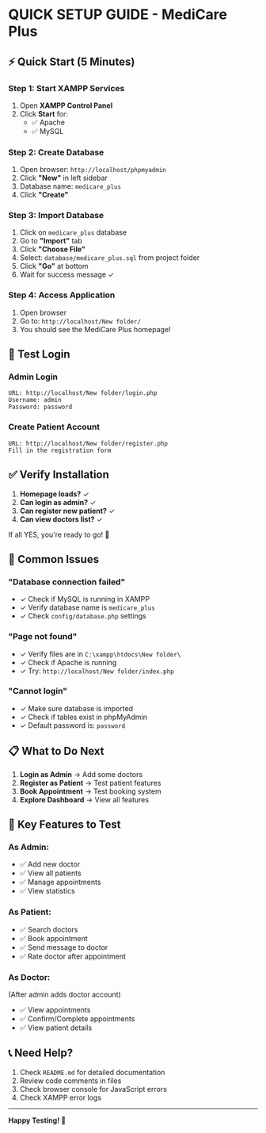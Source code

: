 # QUICK SETUP GUIDE - MediCare Plus

## ⚡ Quick Start (5 Minutes)

### Step 1: Start XAMPP Services
1. Open **XAMPP Control Panel**
2. Click **Start** for:
   - ✅ Apache
   - ✅ MySQL

### Step 2: Create Database
1. Open browser: `http://localhost/phpmyadmin`
2. Click **"New"** in left sidebar
3. Database name: `medicare_plus`
4. Click **"Create"**

### Step 3: Import Database
1. Click on `medicare_plus` database
2. Go to **"Import"** tab
3. Click **"Choose File"**
4. Select: `database/medicare_plus.sql` from project folder
5. Click **"Go"** at bottom
6. Wait for success message ✓

### Step 4: Access Application
1. Open browser
2. Go to: `http://localhost/New folder/`
3. You should see the MediCare Plus homepage!

## 🔐 Test Login

### Admin Login
```
URL: http://localhost/New folder/login.php
Username: admin
Password: password
```

### Create Patient Account
```
URL: http://localhost/New folder/register.php
Fill in the registration form
```

## ✅ Verify Installation

1. **Homepage loads?** ✓
2. **Can login as admin?** ✓
3. **Can register new patient?** ✓
4. **Can view doctors list?** ✓

If all YES, you're ready to go! 🎉

## 🚨 Common Issues

### "Database connection failed"
- ✓ Check if MySQL is running in XAMPP
- ✓ Verify database name is `medicare_plus`
- ✓ Check `config/database.php` settings

### "Page not found"
- ✓ Verify files are in `C:\xampp\htdocs\New folder\`
- ✓ Check if Apache is running
- ✓ Try: `http://localhost/New folder/index.php`

### "Cannot login"
- ✓ Make sure database is imported
- ✓ Check if tables exist in phpMyAdmin
- ✓ Default password is: `password`

## 📋 What to Do Next

1. **Login as Admin** → Add some doctors
2. **Register as Patient** → Test patient features
3. **Book Appointment** → Test booking system
4. **Explore Dashboard** → View all features

## 🎯 Key Features to Test

### As Admin:
- ✅ Add new doctor
- ✅ View all patients
- ✅ Manage appointments
- ✅ View statistics

### As Patient:
- ✅ Search doctors
- ✅ Book appointment
- ✅ Send message to doctor
- ✅ Rate doctor after appointment

### As Doctor:
(After admin adds doctor account)
- ✅ View appointments
- ✅ Confirm/Complete appointments
- ✅ View patient details

## 📞 Need Help?

1. Check `README.md` for detailed documentation
2. Review code comments in files
3. Check browser console for JavaScript errors
4. Check XAMPP error logs

---

**Happy Testing! 🏥**
